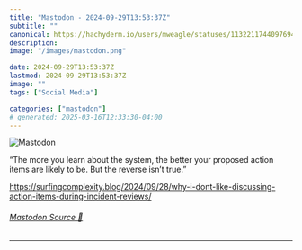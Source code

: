 ```yaml
---
title: "Mastodon - 2024-09-29T13:53:37Z"
subtitle: ""
canonical: https://hachyderm.io/users/mweagle/statuses/113221174409769429
description:
image: "/images/mastodon.png"

date: 2024-09-29T13:53:37Z
lastmod: 2024-09-29T13:53:37Z
image: ""
tags: ["Social Media"]

categories: ["mastodon"]
# generated: 2025-03-16T12:33:30-04:00
---
```

![Mastodon](/images/mastodon.png)

<p>“The more you learn about the system, the better your proposed action items are likely to be. But the reverse isn’t true.”</p><p><a href="https://surfingcomplexity.blog/2024/09/28/why-i-dont-like-discussing-action-items-during-incident-reviews/" target="_blank" rel="nofollow noopener noreferrer" translate="no"><span class="invisible">https://</span><span class="ellipsis">surfingcomplexity.blog/2024/09</span><span class="invisible">/28/why-i-dont-like-discussing-action-items-during-incident-reviews/</span></a></p>


###### [Mastodon Source 🐘](https://hachyderm.io/@mweagle/113221174409769429)

___
